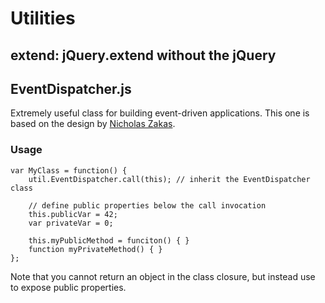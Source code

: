 # Utilities

## extend: jQuery.extend without the jQuery

## EventDispatcher.js

Extremely useful class for building event-driven applications. This one is based on the design by [Nicholas Zakas](http://www.nczonline.net/blog/2010/03/09/custom-events-in-javascript/).

### Usage

	var MyClass = function() {
		util.EventDispatcher.call(this); // inherit the EventDispatcher class
		
		// define public properties below the call invocation
		this.publicVar = 42;
		var privateVar = 0;
		
		this.myPublicMethod = funciton() { }
		function myPrivateMethod() { }
	};
Note that you cannot return an object in the class closure, but instead use <this> to expose public properties.
